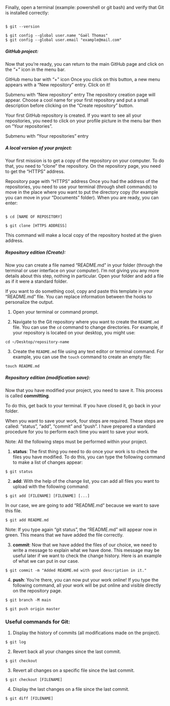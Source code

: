 

Finally, open a terminal (example: powershell or git bash) and verify that Git is installed correctly:

```

$ git --version 

$ git config --global user.name "Gaël Thomas"
$ git config --global user.email "example@mail.com"

```

##### GitHub project:
Now that you’re ready, you can return to the main GitHub page and click on the “+” icon in the menu bar.


GitHub menu bar with “+” icon
Once you click on this button, a new menu appears with a “New repository” entry. Click on it!


Submenu with “New repository” entry
The repository creation page will appear. Choose a cool name for your first repository and put a small description before clicking on the “Create repository” button.


Your first GitHub repository is created. If you want to see all your repositories, you need to click on your profile picture in the menu bar then on “Your repositories”.


Submenu with “Your repositories” entry

##### A local version of your project:

Your first mission is to get a copy of the repository on your computer. To do that, you need to “clone” the repository. On the repository page, you need to get the “HTTPS” address.


Repository page with “HTTPS” address
Once you had the address of the repositories, you need to use your terminal (through shell commands) to move in the place where you want to put the directory copy (for example you can move in your “Documents” folder). When you are ready, you can enter:
```

$ cd [NAME OF REPOSITORY]

$ git clone [HTTPS ADDRESS]

```

This command will make a local copy of the repository hosted at the given address.


##### Repository edition (Create):

Now you can create a file named “README.md” in your folder (through the terminal or user interface on your computer). I’m not giving you any more details about this step, nothing in particular. Open your folder and add a file as if it were a standard folder.

If you want to do something cool, copy and paste this template in your “README.md” file. You can replace information between the hooks to personalize the output.

1. Open your terminal or command prompt.

2. Navigate to the Git repository where you want to create the `README.md` file. You can use the `cd` command to change directories. For example, if your repository is located on your desktop, you might use:

```
cd ~/Desktop/repository-name

```


3. Create the `README.md` file using any text editor or terminal command. For example, you can use the `touch` command to create an empty file:

```
touch README.md
```

##### Repository edition (modification save):

Now that you have modified your project, you need to save it. This process is called **committing**.

To do this, get back to your terminal. If you have closed it, go back in your folder.

When you want to save your work, four steps are required. These steps are called: “status”, “add”, “commit” and “push”. I have prepared a standard procedure for you to perform each time you want to save your work.

Note: All the following steps must be performed within your project.

1. **status**: The first thing you need to do once your work is to check the files you have modified. To do this, you can type the following command to make a list of changes appear:

```
$ git status

```

2. **add**: With the help of the change list, you can add all files you want to upload with the following command:
```
$ git add [FILENAME] [FILENAME] [...]

```

In our case, we are going to add “README.md” because we want to save this file.
```
$ git add README.md

```

Note: If you type again “git status”, the “README.md” will appear now in green. This means that we have added the file correctly.

3. **commit**: Now that we have added the files of our choice, we need to write a message to explain what we have done. This message may be useful later if we want to check the change history. Here is an example of what we can put in our case.

```
$ git commit -m "Added README.md with good description in it."

```

4. **push**: You’re there, you can now put your work online! If you type the following command, all your work will be put online and visible directly on the repository page.

``` 
$ git branch -M main

$ git push origin master

```


### Useful commands for Git:

1. Display the history of commits (all modifications made on the project).
``` 
$ git log

```
2. Revert back all your changes since the last commit.
```
$ git checkout 

```
3. Revert all changes on a specific file since the last commit.
```
$ git checkout [FILENAME]

```
4. Display the last changes on a file since the last commit.
```
$ git diff [FILENAME]

```